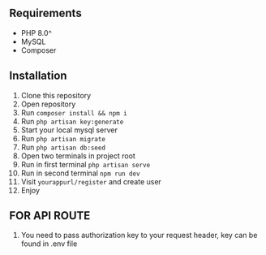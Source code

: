 ## Requirements

-   PHP 8.0^
-   MySQL
-   Composer

## Installation

1. Clone this repository
2. Open repository
3. Run `composer install && npm i`
4. Run `php artisan key:generate`
5. Start your local mysql server
6. Run `php artisan migrate`
7. Run `php artisan db:seed`
8. Open two terminals in project root
9. Run in first terminal `php artisan serve`
10. Run in second terminal `npm run dev`
11. Visit `yourappurl/register` and create user
12. Enjoy

## FOR API ROUTE

1. You need to pass authorization key to your request header, key can be found in .env file
